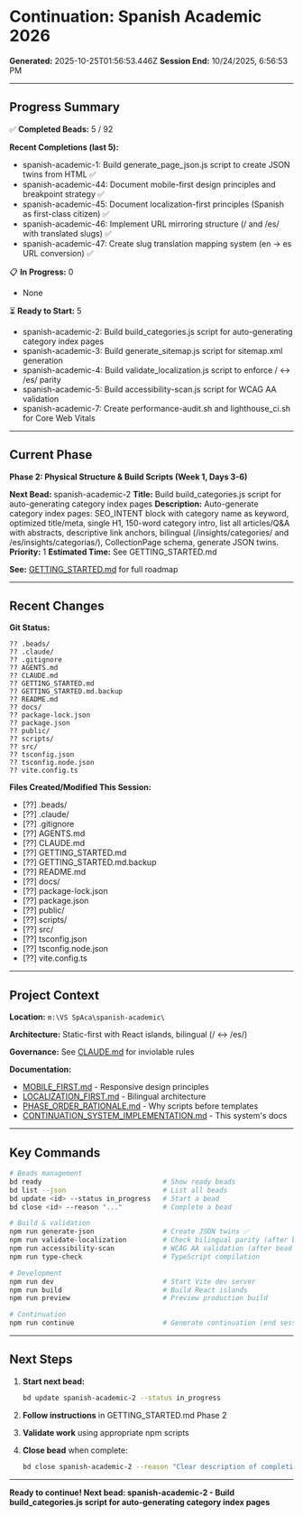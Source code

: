 # Continuation: Spanish Academic 2026
**Generated:** 2025-10-25T01:56:53.446Z
**Session End:** 10/24/2025, 6:56:53 PM

---

## Progress Summary

✅ **Completed Beads:** 5 / 92

**Recent Completions (last 5):**
- spanish-academic-1: Build generate_page_json.js script to create JSON twins from HTML ✅
- spanish-academic-44: Document mobile-first design principles and breakpoint strategy ✅
- spanish-academic-45: Document localization-first principles (Spanish as first-class citizen) ✅
- spanish-academic-46: Implement URL mirroring structure (/ and /es/ with translated slugs) ✅
- spanish-academic-47: Create slug translation mapping system (en → es URL conversion) ✅

📋 **In Progress:** 0
- None

⏳ **Ready to Start:** 5
- spanish-academic-2: Build build_categories.js script for auto-generating category index pages
- spanish-academic-3: Build generate_sitemap.js script for sitemap.xml generation
- spanish-academic-4: Build validate_localization.js script to enforce / ↔ /es/ parity
- spanish-academic-5: Build accessibility-scan.js script for WCAG AA validation
- spanish-academic-7: Create performance-audit.sh and lighthouse_ci.sh for Core Web Vitals

---

## Current Phase

**Phase 2: Physical Structure & Build Scripts (Week 1, Days 3-6)**


**Next Bead:** spanish-academic-2
**Title:** Build build_categories.js script for auto-generating category index pages
**Description:** Auto-generate category index pages: SEO_INTENT block with category name as keyword, optimized title/meta, single H1, 150-word category intro, list all articles/Q&A with abstracts, descriptive link anchors, bilingual (/insights/categories/ and /es/insights/categorias/), CollectionPage schema, generate JSON twins.
**Priority:** 1
**Estimated Time:** See GETTING_STARTED.md


**See:** [GETTING_STARTED.md](../../../../GETTING_STARTED.md) for full roadmap

---

## Recent Changes

**Git Status:**
```
?? .beads/
?? .claude/
?? .gitignore
?? AGENTS.md
?? CLAUDE.md
?? GETTING_STARTED.md
?? GETTING_STARTED.md.backup
?? README.md
?? docs/
?? package-lock.json
?? package.json
?? public/
?? scripts/
?? src/
?? tsconfig.json
?? tsconfig.node.json
?? vite.config.ts
```

**Files Created/Modified This Session:**
- [??] .beads/
- [??] .claude/
- [??] .gitignore
- [??] AGENTS.md
- [??] CLAUDE.md
- [??] GETTING_STARTED.md
- [??] GETTING_STARTED.md.backup
- [??] README.md
- [??] docs/
- [??] package-lock.json
- [??] package.json
- [??] public/
- [??] scripts/
- [??] src/
- [??] tsconfig.json
- [??] tsconfig.node.json
- [??] vite.config.ts

---

## Project Context

**Location:** `m:\VS SpAca\spanish-academic\`

**Architecture:** Static-first with React islands, bilingual (/ ↔ /es/)

**Governance:** See [CLAUDE.md](../../../../CLAUDE.md) for inviolable rules

**Documentation:**
- [MOBILE_FIRST.md](../../../../docs/MOBILE_FIRST.md) - Responsive design principles
- [LOCALIZATION_FIRST.md](../../../../docs/LOCALIZATION_FIRST.md) - Bilingual architecture
- [PHASE_ORDER_RATIONALE.md](../../../../docs/PHASE_ORDER_RATIONALE.md) - Why scripts before templates
- [CONTINUATION_SYSTEM_IMPLEMENTATION.md](../../../../docs/CONTINUATION_SYSTEM_IMPLEMENTATION.md) - This system's docs

---

## Key Commands

```bash
# Beads management
bd ready                              # Show ready beads
bd list --json                        # List all beads
bd update <id> --status in_progress   # Start a bead
bd close <id> --reason "..."          # Complete a bead

# Build & validation
npm run generate-json                 # Create JSON twins ✅
npm run validate-localization         # Check bilingual parity (after bead 4)
npm run accessibility-scan            # WCAG AA validation (after bead 5)
npm run type-check                    # TypeScript compilation

# Development
npm run dev                           # Start Vite dev server
npm run build                         # Build React islands
npm run preview                       # Preview production build

# Continuation
npm run continue                      # Generate continuation (end session)
```

---

## Next Steps

1. **Start next bead:**
   ```bash
   bd update spanish-academic-2 --status in_progress
   ```

2. **Follow instructions** in GETTING_STARTED.md Phase 2

3. **Validate work** using appropriate npm scripts

4. **Close bead** when complete:
   ```bash
   bd close spanish-academic-2 --reason "Clear description of completion"
   ```


---

**Ready to continue! Next bead: spanish-academic-2 - Build build_categories.js script for auto-generating category index pages**
